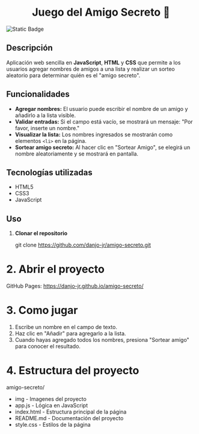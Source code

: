 <h1 align="center"> Juego del Amigo Secreto 🎁 </h1>

![Static Badge](https://img.shields.io/badge/Estado%20-%20Completado%20-%20verde)

## Descripción

Aplicación web sencilla en **JavaScript**, **HTML** y **CSS** que permite a los usuarios agregar nombres de amigos a una lista y realizar un sorteo aleatorio para determinar quién es el "amigo secreto".

## Funcionalidades

- **Agregar nombres:** El usuario puede escribir el nombre de un amigo y añadirlo a la lista visible.
- **Validar entradas:** Si el campo está vacío, se mostrará un mensaje: "Por favor, inserte un nombre."
- **Visualizar la lista:** Los nombres ingresados se mostrarán como elementos `<li>` en la página.
- **Sortear amigo secreto:** Al hacer clic en "Sortear Amigo", se elegirá un nombre aleatoriamente y se mostrará en pantalla.

## Tecnologías utilizadas

- HTML5
- CSS3
- JavaScript

## Uso

1. **Clonar el repositorio**

   git clone https://github.com/danjo-jr/amigo-secreto.git

<h1>2. Abrir el proyecto</h1>

GitHub Pages: https://danjo-jr.github.io/amigo-secreto/

<h1>3. Como jugar</h1>

1. Escribe un nombre en el campo de texto.
2. Haz clic en "Añadir" para agregarlo a la lista.
3. Cuando hayas agregado todos los nombres, presiona "Sortear amigo" para conocer el resultado.

<h1>4. Estructura del proyecto</h1>

amigo-secreto/

- img             - Imagenes del proyecto 
- app.js          - Lógica en JavaScript
- index.html      - Estructura principal de la página
- README.md       - Documentación del proyecto
- style.css       - Estilos de la página

